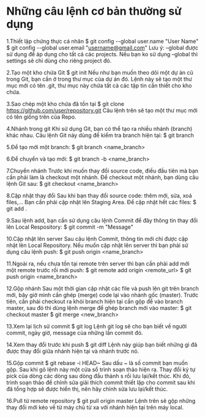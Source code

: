 
# Những câu lệnh cơ bản thường sử dụng

1.Thiết lập chứng thực cá nhân
$ git config --global user.name "User Name"
$ git config --global user.email "username@gmail.com"
Lưu ý: –global được sử dụng để áp dụng cho tất cả các projects. Nếu bạn ko sử dụng –global thì settings sẽ chỉ dùng cho riêng project đó.

2.Tạo một kho chứa Git
$ git init
Nếu như bạn muốn theo dõi một dự án cũ trong Git, bạn cần ở trong thư mục của dự án đó. Lệnh này sẽ tạo một thư mục mới có tên .git, thư mục này chứa tất cả các tập tin cần thiết cho kho chứa.

3.Sao chép một kho chứa đã tồn tại
$ git clone https://github.com/user/repository.git
Câu lệnh trên sẽ tạo một thư mục mới có tên giống trên của Repo.

4.Nhánh trong git
Khi sử dụng Git, bạn có thể tạo ra nhiều nhánh (branch) khác nhau. Câu lệnh Git này dùng để kiểm tra branch hiện tại:
$ git branch

5.Để tạo mới một branch:
$ git branch <name_branch>

6.Để chuyển và tạo mới:
$ git branch -b <name_branch>

7.Chuyển nhánh
Trước khi muốn thay đổi source code, điều đầu tiên mà bạn cần phải làm là checkout một nhánh. Để checkout một nhánh, bạn dùng câu lệnh Git sau:
$ git checkout <name_branch>

8.Cập nhật thay đổi
Sau khi bạn thay đổi source code: thêm mới, sửa, xoá files,… Bạn cần phải cập nhật lên Staging Area. Để cập nhật hết các files:
$ git add .

9.Sau lệnh add, bạn cần sử dụng câu lệnh Commit để đây thông tin thay đổi lên Local Respository:
$ git commit -m "Message"

10.Cập nhật lên server
Sau câu lệnh Commit, thông tin mới chỉ được cập nhật lên Local Repository. Nếu muốn cập nhật lên server thì bạn phải sử dụng câu lệnh push:
$ git push origin <name_branch>

11.Ngoài ra, nếu chưa tồn tại remote trên server thì bạn cần phải add mới một remote trước rồi mới push:
$ git remote add origin <remote_url>
$ git push origin <name_branch>

12.Gộp nhánh
Sau một thời gian cập nhật các file và push lên git trên branch mới, bây giờ mình cần ghép (merge) code lại vào nhánh gốc (master). Trước tiên, cần phải checkout ra khỏi branch hiện tại cần gộp để vào branch master, sau đó thì dùng lệnh merge để ghép branch mới vào master:
$ git checkout master
$ git merge <new_branch>

13.Xem lại lịch sử commit
$ git log
Lệnh git log sẽ cho bạn biết về người commit, ngày giờ, message của những lần commit đó.

14.Xem thay đổi trước khi push
$ git diff
Lệnh này giúp bạn biết những gì đã được thay đổi giữa nhánh hiện tại và nhánh trước nó.

15.Gộp commit
$ git rebase -i HEAD~
Sau dấu ~ là số commit bạn muốn gộp. Sau khi gõ lệnh này một cửa sổ trình soạn thảo hiện ra. Thay đổi ký tự pick của dòng các dòng sau dòng đầu thành s rồi lưu lại/kết thúc. Khi đó, trình soạn thảo để chỉnh sửa giải thích commit thiết lập cho commit sau khi đã tổng hợp sẽ được hiển thị, nên hãy chỉnh sửa lưu lại/kết thúc.

16.Pull từ remote repository
$ git pull origin master
Lệnh trên sẽ gộp những thay đổi mới kéo về từ máy chủ từ xa với nhánh hiện tại trên máy local.
